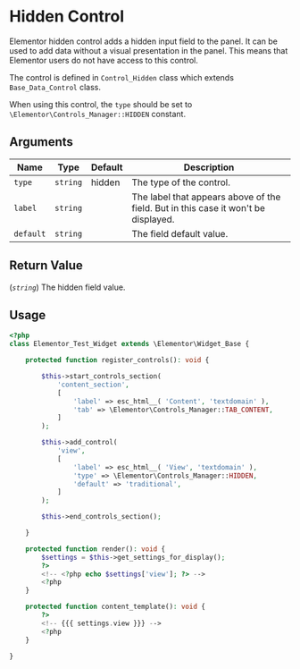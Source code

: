 # Hidden Control

<Badge type="tip" vertical="top" text="Elementor Core" /> <Badge type="warning" vertical="top" text="Basic" />

Elementor hidden control adds a hidden input field to the panel. It can be used to add data without a visual presentation in the panel. This means that Elementor users do not have access to this control.

The control is defined in `Control_Hidden` class which extends `Base_Data_Control` class.

When using this control, the `type` should be set to `\Elementor\Controls_Manager::HIDDEN` constant.

## Arguments

<table>
	<thead>
		<tr>
			<th>Name</th>
			<th>Type</th>
			<th>Default</th>
			<th>Description</th>
		</tr>
	</thead>
	<tbody>
		<tr>
			<td><code>type</code></td>
			<td><code>string</code></td>
			<td>hidden</td>
			<td>The type of the control.</td>
		</tr>
		<tr>
			<td><code>label</code></td>
			<td><code>string</code></td>
			<td></td>
			<td>The label that appears above of the field. But in this case it won't be displayed.</td>
		</tr>
		<tr>
			<td><code>default</code></td>
			<td><code>string</code></td>
			<td></td>
			<td>The field default value.</td>
		</tr>
	</tbody>
</table>

## Return Value

(_`string`_) The hidden field value.

## Usage

```php {14-21,30,36}
<?php
class Elementor_Test_Widget extends \Elementor\Widget_Base {

	protected function register_controls(): void {

		$this->start_controls_section(
			'content_section',
			[
				'label' => esc_html__( 'Content', 'textdomain' ),
				'tab' => \Elementor\Controls_Manager::TAB_CONTENT,
			]
		);

		$this->add_control(
			'view',
			[
				'label' => esc_html__( 'View', 'textdomain' ),
				'type' => \Elementor\Controls_Manager::HIDDEN,
				'default' => 'traditional',
			]
		);

		$this->end_controls_section();

	}

	protected function render(): void {
		$settings = $this->get_settings_for_display();
		?>
		<!-- <?php echo $settings['view']; ?> -->		
		<?php
	}

	protected function content_template(): void {
		?>
		<!-- {{{ settings.view }}} -->
		<?php
	}

}
```
